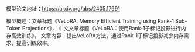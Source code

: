 模型论文地址：https://arxiv.org/abs/2405.17991

模型概述：文章标题《VeLoRA: Memory Efficient Training using Rank-1 Sub-Token Projections》，
中文文章标题《VeLoRA：使用Rank-1子标记投影进行内存高效训练》，
文章内容：提出VeLoRA方法，通过Rank-1子标记投影减少内存需求，提高训练效率。
